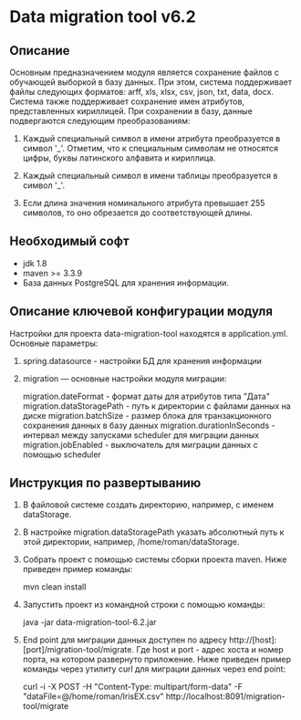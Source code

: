 Data migration tool v6.2
========================================

Описание
----------------------------------------
   Основным предназначением модуля является сохранение файлов с обучающей выборкой в базу данных.
При этом, система поддерживает файлы следующих форматов: arff, xls, xlsx, csv, json, txt, data, docx.
Система также поддерживает сохранение имен атрибутов, представленных кириллицей. При сохранении в базу,
данные подвергаются следующим преобразованиям:

1. Каждый специальный символ в имени атрибута преобразуется в символ '_'. Отметим, что
к специальным символам не относятся цифры, буквы латинского алфавита и кириллица.

2. Каждый специальный символ в имени таблицы преобразуется в символ '_'.

3. Если длина значения номинального атрибута превышает 255 символов, то оно обрезается
до соответствующей длины.


Необходимый софт
----------------------------------------
* jdk 1.8
* maven >= 3.3.9
* База данных PostgreSQL для хранения информации.

Описание ключевой конфигурации модуля
----------------------------------------
Настройки для проекта data-migration-tool находятся в application.yml. Основные параметры:
1) spring.datasource - настройки БД для хранения информации
2) migration — основные настройки модуля миграции:
   
   migration.dateFormat - формат даты для атрибутов типа "Дата"
   migration.dataStoragePath - путь к директории с файлами данных на диске
   migration.batchSize - размер блока для транзакционного сохранения данных в базу данных
   migration.durationInSeconds - интервал между запусками scheduler для миграции данных
   migration.jobEnabled - выключатель для миграции данных с помощью scheduler

Инструкция по развертыванию
----------------------------------------
    
1. В файловой системе создать директорию, например, с именем dataStorage.

2. В настройке migration.dataStoragePath указать абсолютный путь к этой директории,
   например, /home/roman/dataStorage.
   
3. Собрать проект с помощью системы сборки проекта maven. Ниже приведен пример команды:

   mvn clean install
   
4. Запустить проект из командной строки с помощью команды:

   java -jar data-migration-tool-6.2.jar
  
5. End point для миграции данных доступен по адресу http://[host]:[port]/migration-tool/migrate. Где host и port -
   адрес хоста и номер порта, на котором развернуто приложение. Ниже приведен пример команды через утилиту curl
   для миграции данных через end point:
   
   curl -i -X POST -H "Content-Type: multipart/form-data" -F "dataFile=@/home/roman/IrisEX.csv" http://localhost:8091/migration-tool/migrate
